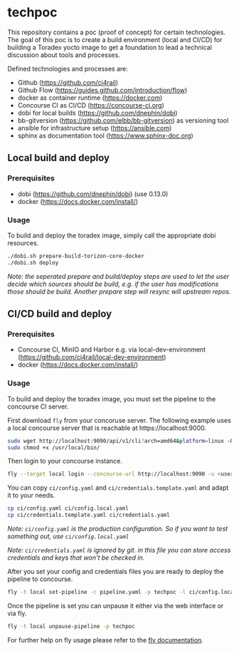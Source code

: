 # techpoc

This repository contains a poc (proof of concept) for certain technologies.
The goal of this poc is to create a build environment (local and CI/CD) for building a Toradex yocto image to get a foundation to lead a technical discussion about tools and processes.

Defined technologies and processes are:

* Github (https://github.com/ci4rail)
* Github Flow (https://guides.github.com/introduction/flow)
* docker as container runtime (https://docker.com)
* Concourse CI as CI/CD (https://concourse-ci.org)
* dobi for local builds (https://github.com/dnephin/dobi)
* bb-gitversion (https://github.com/elbb/bb-gitversion) as versioning tool
* ansible for infrastructure setup (https://ansible.com)
* sphinx as documentation tool (https://www.sphinx-doc.org)


## Local build and deploy

### Prerequisites

-   dobi (<https://github.com/dnephin/dobi>) (use 0.13.0)
-   docker (<https://docs.docker.com/install/>)

### Usage

To build and deploy the toradex image, simply call the appropriate dobi resources.

```bash
./dobi.sh prepare-build-torizon-core-docker
./dobi.sh deploy
```

*Note: the seperated prepare and build/deploy steps are used to let the user decide which sources should be build, e.g. if the user has modifications those should be build. Another prepare step will resync will upstream repos.*

## CI/CD build and deploy

### Prerequisites

-   Concourse CI, MinIO and Harbor e.g. via local-dev-environment (<https://github.com/ci4rail/local-dev-environment>)
-   docker (<https://docs.docker.com/install/>)

### Usage

To build and deploy the toradex image, you must set the pipeline to the concourse CI server.

First download `fly` from your concoruse server. The following example uses a local concourse server that is reachable at https://localhost:9000.

```bash
sudo wget http://localhost:9090/api/v1/cli?arch=amd64&platform=linux -O /usr/local/bin/fly
sudo chmod +x /usr/local/bin/
```

Then login to your concourse instance.

```bash
fly --target local login --concourse-url http://localhost:9090 -u <user> -p <password>
```

You can copy `ci/config.yaml` and `ci/credentials.template.yaml` and adapt it to your needs. 

```bash
cp ci/config.yaml ci/config.local.yaml
cp ci/credentials.template.yaml ci/credentials.yaml
```

*Note: `ci/config.yaml` is the production configuration. So if you want to test something out, use `ci/config.local.yaml`*

*Note: `ci/credentials.yaml` is ignored by git. in this file you can store access credentials and keys that won't be checked in.*

After you set your config and credentials files you are ready to deploy the pipeline to concourse.

```bash
fly -t local set-pipeline -c pipeline.yaml -p techpoc -l ci/config.local.yaml -l ci/credentials.yaml
```

Once the pipeline is set you can unpause it either via the web interface or via fly.

```bash
fly -t local unpause-pipeline -p techpoc
```

For further help on fly usage please refer to the [fly documentation](https://concourse-ci.org/fly.html).
